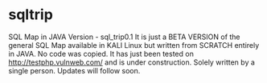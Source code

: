 # sqltrip
SQL Map in JAVA
Version - sql_trip0.1
It is just a BETA VERSION of the general SQL Map available in KALI Linux but written from SCRATCH entirely in JAVA. No code was copied. 
It has just been tested on http://testphp.vulnweb.com/ and is under construction.
Solely written by a single person.
Updates will follow soon.
